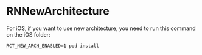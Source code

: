 # RNNewArchitecture

For iOS, if you want to use new architecture, you need to run this command on the iOS folder:
```
RCT_NEW_ARCH_ENABLED=1 pod install
```